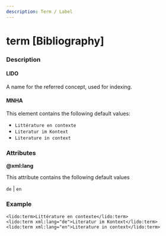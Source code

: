 ```yaml
---
description: Term / Label
---
```


# term \[Bibliography\]

### Description

#### LIDO

A name for the referred concept, used for indexing.

#### MNHA

This element contains the following default values:

* `Littérature en contexte`
* `Literatur im Kontext`
* `Literature in context`

### Attributes

**@xml:lang**

This attribute contains the following default values

`de` \| `en`

### Example

```markup
<lido:term>Littérature en contexte</lido:term>
<lido:term xml:lang="de">Literatur im Kontext</lido:term>
<lido:term xml:lang="en">Literature in context</lido:term>
```

